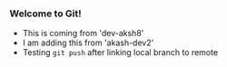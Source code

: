 ### Welcome to Git!

- This is coming from 'dev-aksh8'
- I am adding this from 'akash-dev2'
- Testing `git push` after linking local branch to remote